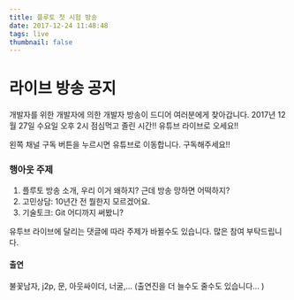 ```yaml
---
title: 플루토 첫 시험 방송
date: 2017-12-24 11:48:48
tags: live
thumbnail: false
---
```


# 라이브 방송 공지

개발자를 위한 개발자에 의한 개발자 방송이 드디어 여러분에게 찾아갑니다. 
2017년 12월 27일 수요일 오후 2시 점심먹고 졸린 시간!! 
유튜브 라이브로 오세요!!

왼쪽 채널 구독 버튼을 누르시면 유튜브로 이동합니다. 
구독해주세요!!

### 행아웃 주제
1. 플루토 방송 소개, 우리 이거 왜하지? 근데 방송 망하면 어떡하지?
1. 고민상담: 10년간 전 뭘한지 모르겠어요. 
1. 기술토크: Git 어디까지 써봤니?

유투브 라이브에 달리는 댓글에 따라 주제가 바뀔수도 있습니다. 
많은 참여 부탁드립니다. 

#### 출연
불꽃남자, j2p, 문, 아웃싸이더, 너굴,... (출연진을 더 늘수도 줄수도 있습니다... )
